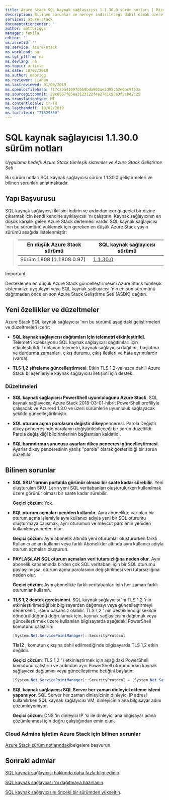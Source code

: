 ```yaml
---
title: Azure Stack SQL kaynak sağlayıcısı 1.1.30.0 sürüm notları | Microsoft Docs
description: Bilinen sorunlar ve nereye indirileceği dahil olmak üzere en son Azure Stack SQL kaynak sağlayıcısı güncelleştirmesinde neler olduğunu öğrenin.
services: azure-stack
documentationcenter: ''
author: mattbriggs
manager: femila
editor: ''
ms.assetid: ''
ms.service: azure-stack
ms.workload: na
ms.tgt_pltfrm: na
ms.devlang: na
ms.topic: article
ms.date: 10/02/2019
ms.author: mabrigg
ms.reviewer: jiahan
ms.lastreviewed: 01/09/2019
ms.openlocfilehash: f17c2ba41097d5b9bda903ae5d95c62e0ac9f53a
ms.sourcegitcommit: 28c8567f85ea3123122f4a27d1c95e3f5cbd2c25
ms.translationtype: MT
ms.contentlocale: tr-TR
ms.lasthandoff: 10/02/2019
ms.locfileid: "71829350"
---
```

# <a name="sql-resource-provider-11300-release-notes"></a>SQL kaynak sağlayıcısı 1.1.30.0 sürüm notları

*Uygulama hedefi: Azure Stack tümleşik sistemler ve Azure Stack Geliştirme Seti*

Bu sürüm notları SQL kaynak sağlayıcısı sürüm 1.1.30.0 geliştirmeleri ve bilinen sorunları anlatmaktadır.

## <a name="build-reference"></a>Yapı Başvurusu
SQL kaynak sağlayıcısı ikilisini indirin ve ardından içeriği geçici bir dizine çıkarmak için kendi kendine ayıklayıcısı 'nı çalıştırın. Kaynak sağlayıcının en düşük karşılık gelen Azure Stack derlemesi vardır. SQL kaynak sağlayıcısı 'nın bu sürümünü yüklemek için gereken en düşük Azure Stack yayın sürümü aşağıda listelenmiştir:

> |En düşük Azure Stack sürümü|SQL kaynak sağlayıcısı sürümü|
> |-----|-----|
> |Sürüm 1808 (1.1808.0.97)|[1.1.30.0](https://aka.ms/azurestacksqlrp11300)|
> |     |     |

> [!IMPORTANT]
> Desteklenen en düşük Azure Stack güncelleştirmesini Azure Stack tümleşik sisteminize uygulayın veya SQL kaynak sağlayıcısı 'nın en son sürümünü dağıtmadan önce en son Azure Stack Geliştirme Seti (ASDK) dağıtın.

## <a name="new-features-and-fixes"></a>Yeni özellikler ve düzeltmeler
Azure Stack SQL kaynak sağlayıcısı 'nın bu sürümü aşağıdaki geliştirmeleri ve düzeltmeleri içerir:

- **SQL kaynak sağlayıcısı dağıtımları Için telemetri etkinleştirildi**. Telemetri koleksiyonu SQL kaynak sağlayıcısı dağıtımları için etkinleştirildi. Toplanan telemetri, kaynak sağlayıcısı dağıtımı, başlatma ve durdurma zamanları, çıkış durumu, çıkış iletileri ve hata ayrıntılardır (varsa).

- **TLS 1,2 şifreleme güncelleştirmesi**. Etkin TLS 1,2-yalnızca dahili Azure Stack bileşenleriyle kaynak sağlayıcısı iletişimi için destek. 

### <a name="fixes"></a>Düzeltmeleri

- **SQL kaynak sağlayıcısı PowerShell uyumluluğunu Azure Stack**. SQL kaynak sağlayıcısı, Azure Stack 2018-03-01-hibrit PowerShell profiliyle çalışacak ve Azurerd 1.3.0 ve üzeri sürümlerle uyumluluk sağlayacak şekilde güncelleştirilmiştir.

- **SQL oturum açma parolasını değiştir dikey**penceresi. Parola Değiştir dikey penceresinde parolanın değiştirilebileceği bir sorun düzeltildi. Parola değişikliği bildirimlerinin bağlantıları kaldırıldı.

- **SQL barındırma sunucusu ayarları dikey penceresi güncelleştirmesi**. Ayarlar dikey penceresinin yanlış "parola" olarak gösterildiği bir sorun düzeltildi.

## <a name="known-issues"></a>Bilinen sorunlar 

- **SQL SKU 'larının portalda görünür olması bir saate kadar sürebilir**. Yeni oluşturulan SKU 'Ların yeni SQL veritabanları oluşturulurken kullanılmak üzere görünür olması bir saate kadar sürebilir. 

    **Geçici çözüm**: Yok.

- **SQL oturum açmaları yeniden kullanılır**. Aynı abonelikte var olan bir oturum açma işlemiyle aynı kullanıcı adıyla yeni bir SQL oturumu oluşturmaya çalışmak, aynı oturumun ve mevcut parolanın yeniden kullanılmaya neden olur. 

    **Geçici çözüm**: Aynı abonelik altında yeni oturumlar oluştururken farklı Kullanıcı adları kullanın veya farklı Abonelikler altında aynı kullanıcı adıyla oturum açmaları oluşturun.

- **PAYLAŞıLAN SQL oturum açmaları veri tutarsızlığına neden olur**. Aynı abonelik kapsamında birden çok SQL veritabanı için bir SQL oturumu paylaşılmışsa, oturum açma parolasının değiştirilmesi veri tutarsızlığına neden olur.

    **Geçici çözüm**: Aynı abonelikte farklı veritabanları için her zaman farklı oturumlar kullanın.

- **TLS 1,2 destek gereksinimi**. SQL kaynak sağlayıcısı 'nı TLS 1,2 'nin etkinleştirilmediği bir bilgisayardan dağıtmayı veya güncelleştirmeyi denerseniz, işlem başarısız olabilir. TLS 1,2 ' nin desteklendiği şekilde döndürüldüğünü doğrulamak için, kaynak sağlayıcısını dağıtmak veya güncelleştirmek üzere kullanılan bilgisayarda aşağıdaki PowerShell komutunu çalıştırın:

  ```powershell
  [System.Net.ServicePointManager]::SecurityProtocol
  ```

  **Tls12** , komutun çıkışına dahil edilmediğinde bilgisayarda TLS 1,2 etkin değildir.

    **Geçici çözüm**: TLS 1,2 ' i etkinleştirmek için aşağıdaki PowerShell komutunu çalıştırın ve ardından aynı PowerShell oturumundan kaynak sağlayıcısı dağıtımını veya güncelleştirme betiğini başlatın:

    ```powershell
    [System.Net.ServicePointManager]::SecurityProtocol = [System.Net.SecurityProtocolType]::Tls12
    ```
- **SQL kaynak sağlayıcısı SQL Server her zaman dinleyici ekleme işlemi yapamıyor**. SQL Server her zaman dinleyicinin dinleyici IP adresi kullanılırken SQL kaynak sağlayıcısı VM, dinleyicinin ana bilgisayar adını çözümleyemiyor.

    **Geçici çözüm**: DNS 'in dinleyici IP 'si ile dinleyici ana bilgisayar adına çözümlenmesi için doğru çalıştığından emin olun.
    
### <a name="known-issues-for-cloud-admins-operating-azure-stack"></a>Cloud Admins işletim Azure Stack için bilinen sorunlar
[Azure Stack sürüm notlarındaki](azure-stack-servicing-policy.md)belgelere başvurun.

## <a name="next-steps"></a>Sonraki adımlar
[SQL kaynak sağlayıcısı hakkında daha fazla bilgi edinin](azure-stack-sql-resource-provider.md).

[SQL kaynak sağlayıcısı 'nı dağıtmaya hazırlanın](azure-stack-sql-resource-provider-deploy.md#prerequisites).

[SQL kaynak sağlayıcısını önceki bir sürümden yükseltin](azure-stack-sql-resource-provider-update.md). 